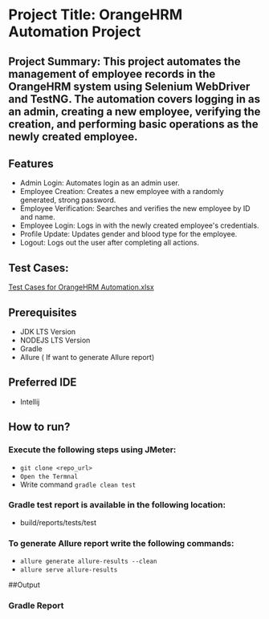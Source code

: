 # Project Title: OrangeHRM Automation Project
## Project Summary: This project automates the management of employee records in the OrangeHRM system using Selenium WebDriver and TestNG. The automation covers logging in as an admin, creating a new employee, verifying the creation, and performing basic operations as the newly created employee.

## Features
- Admin Login: Automates login as an admin user.
- Employee Creation: Creates a new employee with a randomly generated, strong password.
- Employee Verification: Searches and verifies the new employee by ID and name.
- Employee Login: Logs in with the newly created employee's credentials.
- Profile Update: Updates gender and blood type for the employee.
- Logout: Logs out the user after completing all actions.

## Test Cases:
[Test Cases for OrangeHRM Automation.xlsx](https://github.com/user-attachments/files/16821457/Test.Cases.for.OrangeHRM.Automation.xlsx)

## Prerequisites
- JDK LTS Version
- NODEJS LTS Version
- Gradle
- Allure ( If want to generate Allure report)

## Preferred IDE
- Intellij

## How to run?
### Execute the following steps using JMeter:
- ``` git clone <repo_url> ```
- ``` Open the Termnal ```
- Write command ``` gradle clean test ```
### Gradle test report is available in the following location:
- build/reports/tests/test

### To generate Allure report write the following commands:
- ``` allure generate allure-results --clean ```
-  ``` allure serve allure-results ```

##Output
### Gradle Report


